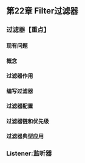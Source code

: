 ## 第22章 Filter过滤器
### 过滤器【重点】
#### 现有问题
#### 概念
#### 过滤器作用
#### 编写过滤器
#### 过滤器配置
#### 过滤器链和优先级
#### 过滤器典型应用
### Listener:监听器
